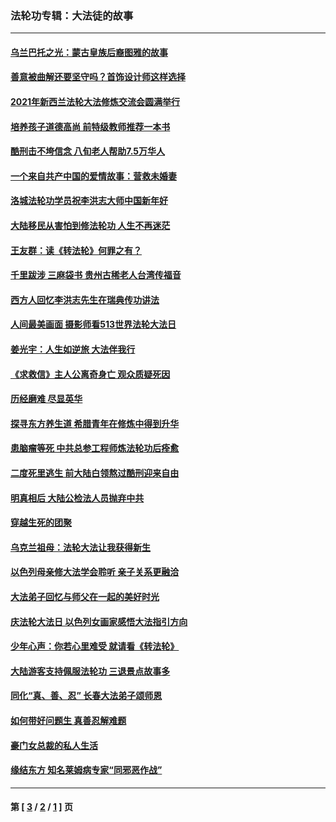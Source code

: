 ### 法轮功专辑：大法徒的故事
---
#### [乌兰巴托之光：蒙古皇族后裔图雅的故事](../../pages/nf1147481/n13155759.md?10220430) 
#### [善意被曲解还要坚守吗？首饰设计师这样选择](../../pages/nf1147481/n13077575.md?10220430) 
#### [2021年新西兰法轮大法修炼交流会圆满举行](../../pages/nf1147481/n13033149.md?10220430) 
#### [培养孩子道德高尚 前特级教师推荐一本书](../../pages/nf1147481/n12938640.md?10220430) 
#### [酷刑击不垮信念 八旬老人帮助7.5万华人](../../pages/nf1147481/n12880712.md?10220430) 
#### [一个来自共产中国的爱情故事：营救未婚妻](../../pages/nf1147481/n12778386.md?10220430) 
#### [洛城法轮功学员祝李洪志大师中国新年好](../../pages/nf1147481/n12724685.md?10220430) 
#### [大陆移民从害怕到修法轮功 人生不再迷茫](../../pages/nf1147481/n12414325.md?10220430) 
#### [王友群：读《转法轮》何罪之有？](../../pages/nf1147481/n12408647.md?10220430) 
#### [千里跋涉 三麻袋书 贵州古稀老人台湾传福音](../../pages/nf1147481/n12198750.md?10220430) 
#### [西方人回忆李洪志先生在瑞典传功讲法](../../pages/nf1147481/n12099607.md?10220430) 
#### [人间最美画面 摄影师看513世界法轮大法日](../../pages/nf1147481/n12094118.md?10220430) 
#### [姜光宇：人生如逆旅 大法伴我行](../../pages/nf1147481/n12088664.md?10220430) 
#### [《求救信》主人公离奇身亡 观众质疑死因](../../pages/nf1147481/n11845215.md?10220430) 
#### [历经磨难 尽显英华](../../pages/nf1147481/n11723297.md?10220430) 
#### [探寻东方养生道 希腊青年在修炼中得到升华](../../pages/nf1147481/n11494502.md?10220430) 
#### [患脑瘤等死 中共总参工程师炼法轮功后痊愈](../../pages/nf1147481/n11466682.md?10220430) 
#### [二度死里逃生 前大陆白领熬过酷刑迎来自由](../../pages/nf1147481/n11368594.md?10220430) 
#### [明真相后 大陆公检法人员抛弃中共](../../pages/nf1147481/n11358618.md?10220430) 
#### [穿越生死的团聚](../../pages/nf1147481/n11258922.md?10220430) 
#### [乌克兰祖母：法轮大法让我获得新生](../../pages/nf1147481/n11269457.md?10220430) 
#### [以色列母亲修大法学会聆听 亲子关系更融洽](../../pages/nf1147481/n11268195.md?10220430) 
#### [大法弟子回忆与师父在一起的美好时光](../../pages/nf1147481/n11267759.md?10220430) 
#### [庆法轮大法日 以色列女画家感悟大法指引方向](../../pages/nf1147481/n11267735.md?10220430) 
#### [少年心声：你若心里难受 就请看《转法轮》](../../pages/nf1147481/n11267496.md?10220430) 
#### [大陆游客支持佩服法轮功 三退景点故事多](../../pages/nf1147481/n11267378.md?10220430) 
#### [同化“真、善、忍” 长春大法弟子颂师恩](../../pages/nf1147481/n11266497.md?10220430) 
#### [如何带好问题生 真善忍解难题](../../pages/nf1147481/n11243655.md?10220430) 
#### [豪门女总裁的私人生活](../../pages/nf1147481/n10127794.md?10220430) 
#### [缘结东方 知名莱姆病专家“同邪恶作战”](../../pages/nf1147481/n10682468.md?10220430) 

---
#### 第 [ [3](./3.md?10220430) / [2](./2.md?10220430) / [1](./1.md?10220430) ] 页
